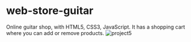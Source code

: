 # web-store-guitar
Online guitar shop, with HTML5, CSS3, JavaScript. It has a shopping cart where you can add or remove products.
![project5](https://user-images.githubusercontent.com/113340763/222197673-adef34b1-68db-4b69-90ba-3ac4ab230e85.jpg)
